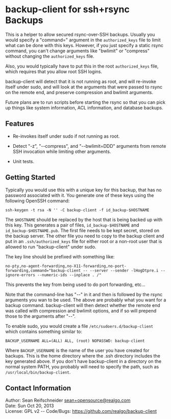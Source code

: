 backup-client for ssh+rsync Backups
===================================

This is a helper to allow secured rsync-over-SSH backups.  Usually you
would specify a "command=" argument in the `authorized_keys` file to limit
what can be done with this keys.  However, if you just specify a static
rsync command, you can't change arguments like "bwlimit" or "compress"
without changing the `authorized_keys` file.

Also, you would typically have to put this in the root `authorized_keys`
file, which requires that you allow root SSH logins.

backup-client will detect that it is not running as root, and will
re-invoke itself under sudo, and will look at the arguments that were
passed to rsync on the remote end, and preserve compression and bwlimit
arguments.

Future plans are to run scripts before starting the rsync so that you can
pick up things like system information, ACL information, and database
backups.

Features
--------

   * Re-invokes itself under sudo if not running as root.

   * Detect "-z", "--compress", and "--bwlimit=DDD" arguments from remote
     SSH invocation while limiting other arguments.

   * Unit tests.

Getting Started
---------------

Typically you would use this with a unique key for this backup, that has no
password associated with it.  You generate one of these keys using the
following OpenSSH command:

    ssh-keygen -t rsa -N '' -C backup-client -f id_backup-$HOSTNAME

The `$HOSTNAME` should be replaced by the host that is being backed up with
this key.  This generates a pair of files, `id_backup-$HOSTNAME` and
`id_backup-$HOSTNAME.pub`.  The first file needs to be kept secret, stored
on the backup server.  The other file you need to copy to the backup client
and put in an `.ssh/authorized_keys` file for either root or a non-root
user that is allowed to run "backup-client" under sudo.

The key line should be prefixed with something like:

    no-pty,no-agent-forwarding,no-X11-forwarding,no-port-forwarding,command="backup-client -- --server --sender -lHogDtpre.i --ignore-errors --numeric-ids --inplace . /"

This prevents the key from being used to do port forwarding, etc...

Note that the command-line has "--" in it and then is followed by the rsync
arguments you wan to be used.  The above are probably what you want for a
backup command.  backup-client will then detect whether the remote end was
called with compression and bwlimit options, and if so will prepend those
to the arguments after "--".

To enable sudo, you would create a file `/etc/sudoers.d/backup-client`
which contains something similar to:

    BACKUP_USERNAME ALL=(ALL) ALL, (root) NOPASSWD: backup-client

Where `BACKUP_USERNAME` is the name of the user you have created for
backups.  This is the home directory where the .ssh directory includes the
key generated above.  If you don't have backup-client in a directory on the
normal system PATH, you probably will need to specify the path, such as
`/usr/local/bin/backup-client`.

Contact Information
-------------------

Author: Sean Reifschneider <sean+opensource@realgo.com>  
Date: Sun Oct 20, 2013  
License: GPL v2 --
Code/Bugs: https://github.com/realgo/backup-client
